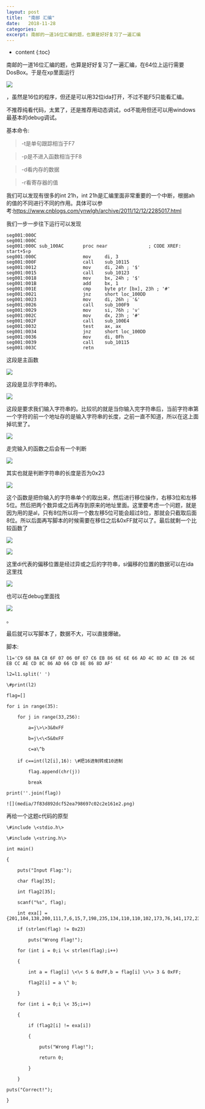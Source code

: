 ```yaml
---
layout: post
title:  "南邮 汇编"
date:   2018-11-28
categories: 
excerpt: 南邮的一道16位汇编的题，也算是好好复习了一遍汇编
---
```


* content
{:toc}



南邮的一道16位汇编的题，也算是好好复习了一遍汇编，在64位上运行需要DosBox。于是在xp里面运行

![](https://github.com/tearorca/tearorca.github.io/blob/master/_posts/media/cd471c81f46e41d834741f4bb29ae3db.png)

，虽然是16位的程序，但还是可以用32位ida打开，不过不能F5只能看汇编。



不推荐纯看代码，太累了，还是推荐用动态调试，od不能用但还可以用windows最基本的debug调试。

基本命令:

>   \-t是单句跟踪相当于F7

>   \-p是不进入函数相当于F8

>   \-d看内存的数据

>   \-r看寄存器的值

我们可以发现有很多的int 21h，int
21h是汇编里面非常重要的一个中断，根据ah的值的不同进行不同的作用。具体可以参考:<https://www.cnblogs.com/ynwlgh/archive/2011/12/12/2285017.html>

我们一步一步往下运行可以发现

	seg001:000C
	seg001:000C
	seg001:000C sub_100AC       proc near               ; CODE XREF: start+5↑p
	seg001:000C                 mov     di, 3
	seg001:000F                 call    sub_10115
	seg001:0012                 mov     di, 24h ; '$'
	seg001:0015                 call    sub_10123
	seg001:0018                 mov     bx, 24h ; '$'
	seg001:001B                 add     bx, 1
	seg001:001E                 cmp     byte ptr [bx], 23h ; '#'
	seg001:0021                 jnz     short loc_100DD
	seg001:0023                 mov     di, 26h ; '&'
	seg001:0026                 call    sub_100F9
	seg001:0029                 mov     si, 76h ; 'v'
	seg001:002C                 mov     dx, 23h ; '#'
	seg001:002F                 call    sub_100E4
	seg001:0032                 test    ax, ax
	seg001:0034                 jnz     short loc_100DD
	seg001:0036                 mov     di, 0Fh
	seg001:0039                 call    sub_10115
	seg001:003C                 retn

这段是主函数

![](media/df936de7bf22eab273420c8213c11981.png)

这段是显示字符串的。

![](media/b4e1bc61cb06ee5cbdd8b102147e8b3b.png)

这段是要求我们输入字符串的。比较坑的就是当你输入完字符串后，当前字符串第一个字符的前一个地址存的是输入字符串的长度，之前一直不知道，所以在这上面掉坑里了。

![](media/df3f68afe2a5908633fbcc1d1032dfb6.png)

走完输入的函数之后会有一个判断

![](media/45d44c667d51794c60006ecc7013f0f7.png)

其实也就是判断字符串的长度是否为0x23

![](media/fae58712843693e54222dcea1a2aae8c.png)

这个函数是把你输入的字符串单个的取出来，然后进行移位操作，右移3位和左移5位。然后把两个数异或之后再存到原来的地址里面。这里要考虑一个问题，就是因为用的是al，只有8位所以将一个数左移5位可能会超过8位，那就会只截取后面8位。所以后面再写脚本的时候需要在移位之后&0xFF就可以了。最后就剩一个比较函数了

![](media/62df371eeb12e11611e67cc7d900e042.png)

![](media/49624c2e63c78f92fb2b88abab3546e6.png)

这里di代表的偏移位置是经过异或之后的字符串，si偏移的位置的数据可以在ida这里找

![](media/3214994971cf06d294f4b91393b3d69b.png)

也可以在debug里面找

![](media/e1c7c1e347331453ae4b829c0341437d.png)

。

最后就可以写脚本了，数据不大，可以直接爆破。

脚本:
	
	l1='C9 68 8A C8 6F 07 06 0F 07 C6 EB 86 6E 6E 66 AD 4C 8D AC EB 26 6E EB CC AE CD 8C 86 AD 66 CD 8E 86 8D AF'
	
	l2=l1.split(' ')
	
	\#print(l2)
	
	flag=[]
	
	for i in range(35):
	
		for j in range(33,256):
			
			a=j\>\>3&0xFF
			
			b=j\<\<5&0xFF
			
			c=a\^b
		
		if c==int(l2[i],16): \#把16进制转成10进制
			
			flag.append(chr(j))
			
			break
	
	print(''.join(flag))
	
	![](media/7f83d892dcf52ea798697c02c2e161e2.png)

再给一个这题c代码的原型
	
	\#include \<stdio.h\>
	
	\#include \<string.h\>
	
	int main()
	
	{
		
		puts("Input Flag:");
		
		char flag[35];
		
		int flag2[35];
		
		scanf("%s", flag);
		
		int exa[] = {201,104,138,200,111,7,6,15,7,198,235,134,110,110,102,173,76,141,172,235,38,110,235,204,174,205,140,134,173,102,205,142,134,141,175};
		
		if (strlen(flag) != 0x23)
			
			puts("Wrong Flag!");
		
		for (int i = 0;i \< strlen(flag);i++)
		
		{
			
			int a = flag[i] \<\< 5 & 0xFF,b = flag[i] \>\> 3 & 0xFF;
			
			flag2[i] = a \^ b;
		
		}
		
		for (int i = 0;i \< 35;i++)
		
		{
			
			if (flag2[i] != exa[i])
			
			{
				
				puts("Wrong Flag!");
				
				return 0;
			
			}
		
		}
	
	puts("Correct!");
	
	}
